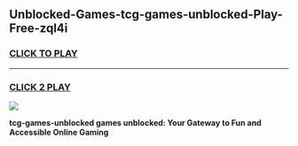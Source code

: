 
## Unblocked-Games-tcg-games-unblocked-Play-Free-zql4i
<h3>
<a href="https://premium76.site?title=tcg-games-unblocked&ref=09A">CLICK TO PLAY</a></h3>
<hr>

<h3>
<a href="https://premium76.site?title=tcg-games-unblocked&ref=09A">CLICK 2 PLAY</a>
  
</h3>

<a href="https://premium76.site?title=tcg-games-unblocked&ref=09A"><img src="https://clearcache.store/games.png"></a>


**tcg-games-unblocked games unblocked: Your Gateway to Fun and Accessible Online Gaming**
